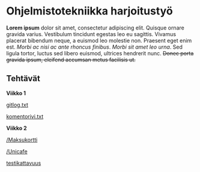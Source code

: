 # Ohjelmistotekniikka harjoitustyö

**Lorem ipsum** dolor sit amet, consectetur adipiscing elit. Quisque ornare gravida varius. Vestibulum tincidunt egestas leo eu sagittis. Vivamus placerat bibendum neque, a euismod leo molestie non. Praesent eget enim est. *Morbi ac nisi ac ante rhoncus finibus*. *Morbi sit amet leo urna*. Sed ligula tortor, luctus sed libero euismod, ultrices hendrerit nunc. ~~Donec porta gravida ipsum, eleifend accumsan metus facilisis ut.~~
## Tehtävät
**Viikko 1**

[gitlog.txt](./laskarit/viikko1/gitlog.txt)

[komentorivi.txt](./laskarit/viikko1/komentorivi.txt)

**Viikko 2**

[/Maksukortti](./laskarit/viikko2/Maksukortti)

[/Unicafe](./laskarit/viikko2/Unicafe)

[testikattavuus](./laskarit/viikko2/testikattavuus.png)
